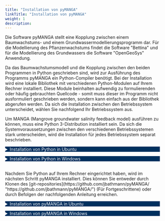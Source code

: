 ```yaml
---
title: "Installation von pyMANGA"
linkTitle: "Installation von pyMANGA"
weight: 1
description:
---
```

<head>
<style type="text/css">
<!--
details summary {color: white; background: #00305E; margin-bottom: 1em;}
-->
</style>
</head>


Die Software pyMANGA stellt eine Kopplung zwischen einem Baumwachstums- und einem Grundwassermodellierungsprogramm dar. Für die Modellierung des Pflanzenwachstums findet die Software "Bettina" und für die Modellierung des Grundwassers die Software "OpenGeoSys" Anwendung. 

Da das Baumwachstumsmodell und die Kopplung zwischen den beiden Programmen in Python geschrieben sind, wird zur Ausführung des Programms pyMANGA ein Python-Compiler benötigt. Bei der Installation wird eine lokale Bibliothek mit verschiedenen Python-Modulen auf Ihrem Rechner installiert. Diese Module beinhalten aufwendig zu formulierenden oder häufig gebrauchten Quellcode - somit muss dieser im Programm nicht ausformuliert geschrieben werden, sondern kann einfach aus der Bibliothek abgerufen werden. Da sich die Installation zwischen den Betriebssystem unterscheidet, wählen Sie nachfolgend Ihr Betriebssystem aus.

Um MANGA (Mangrove groundwater salinity feedback model) ausführen zu können, muss eine Python 3-Distribution installiert sein. Da sich die Systemvoraussetzungen zwischen den verschiedenen Betriebssystemen stark unterscheiden, wird die Installation für jedes Betriebssystem separat beschrieben.

<details>
<summary>Installation von Python in Ubuntu</summary>
<p>

Ubuntu 18.04 liefert eine erste Installation von (Python 2 und) Python 3 von Haus aus mit. Um zu überprüfen, welche Version sich aktuell auf dem Rechner befindet, kann, nachdem ein neues Terminal-Fenster mit der Tastenkombination **"STRG + Alt + T"** geöffnet wurde, eine Versionsabfrage mit dem Kommando 

	• python3 -V 

erfolgen. Es wird empfohlen das Paketverzeichnis des Betriebssystems zunächst zu updaten. Um die Version auf den neuesten Stand zu bringen, kann über die Kommandos 

	• sudo apt update
 
und 

	• sudo apt -y upgrade 

das gesamte System geupdated werden - und damit auch das Python 3 Paket.
Die aktualliesierte Version kann erneut über 

	• python3 -V

eingesehen werden.

Falls widererwartens Probleme auftreten, kann über den Befehl

	• sudo apt-get install python3

das Paket (neu)installiert werden.
</p>
</details>


<details>
<summary>Installation von Python in Windows</summary>
<p>

Um **MANGA** (Mangrove groundwater salinity feedback model) ausführen zu können, müssen Sie zunächst sich ein **Interpreter** für die Programmiersprache **Python** besorgen. Ein Beispiel wäre **python<sup>T</sup><sup>M</sup>**. Dazu öffnen Sie Ihren **Browser** und gehen Sie auf die Seite ***Python.org***. Im Auswahlmenü unter ***Download*** finden Sie die aktuelle Release Version für ihr Betriebssystem von **Python** (in dieser Anleitung wird das Vorgehen unter Windows beschrieben, siehe <a href="/de/docs/erste_schritte/installation/#Abbildung_1">Abbildung 1</a>).

<figure>
<a name="Abbildung_1"></a>
<img src="/pictures/Auswahl_Menue_zum_Downloaden_der_Windows_Variante_von_pythonTM.jpg">
<figcaption><font size = "1"><i><b>Abbildung 1:</b> Auswahl Menü zum Downloaden der Windows Variante von python<sup>T</sup><sup>M</sup>.</i></font></figcaption>
</figure><p>

<figure>
<a name="Abbildung_2"></a>
<img src="/pictures/zu_waehlender_Link_für_das_Downloaden_von_python-3_7_7.jpg">
<figcaption><font size = "1"><i><b>Abbildung 2:</b> zu wählender Link für das Downloaden von python-3.7.7.</i></font></figcaption>
</figure><p>

Führen Sie die herunter geladene Datei (***python-3.7.7-amd64.exe***) aus, wie eine normale **Windows** **exe** und installieren Sie sie auf Ihren Rechner <a href="/de/docs/erste_schritte/installation/#Abbildung_3">Abbildung 3</a>

<figure>
<a name="Abbildung_3"></a>
<img src="/pictures/Ausfuehrung_der_Windows_exe_von_Python_3_7_7.jpg" alt="Abbildung 3">
<figcaption><font size = "1"><i><b>Abbildung 3:</b> Ausführung der Windows exe von Python 3.7.7.</i></font></figcaption>
</figure><p>

Damit ist die Installation von **Python** abgeschlossen.

</p>
</details>

<br>
Nachdem Sie Python auf Ihrem Rechner eingerichtet haben, wird im nächsten Schritt pyMANGA installiert. Dies können Sie entweder durch Klonen des [git-repositories](https://github.com/jbathmann/pyMANGA/ "https://github.com/jbathmann/pyMANGA/") (Für Fortgeschrittene) oder durch Befolgen der nachfolgenden Anleitung erreichen. 
</p>

<details>
<summary >Installation von pyMANGA in Ubuntu</summary>
<p>

Um Manga ausführen zu können, müssen ggf. noch nicht in der Python-Bibliothek vorhandene, aber von pyMANGA benötigte Module installiert werden. Da bei Ubuntu auch im Betriebssystem Python eine wichtige Rolle spielt, ist die bereits vorinstallierte Bibliothek sehr umfangreich. Es wird deshalb empfohlen das Programm zunächst zu installieren und ggf. noch fehlende Module nach erster Ausführung des Programms zu installieren - pyMANGA weist sie darauf hin, welche Module benötigt werden.

Um die Software zu downloaden laden Sie sich die aktuelle Version als zip-Datei über diese [Homepage](https://github.com/jbathmann/pyMANGA/ "https://github.com/jbathmann/pyMANGA/") herunter.

<figure>
<a name="Abbildung_4"></a>
<img src="/pictures/ubuntu_download.png">
<figcaption><font size = "1"><i><b>Abbildung 4:</b> Download von pyMANGA als zip-Datei</i></font></figcaption>
</figure><p>

Diese zip-Datei muss nun an einem beliebigem Speicherort entpackt werden. Achten Sie darauf, dass sich keine Leerzeichen und keine Umlaute in dem Dateifpad befinden.

Das Programm ist jetzt ausführbar. Öffnen Sie mit der Tastenkombination Strg + Alt + T ein Terminalfenster und navigieren Sie in die Hauptebene des Programms. Alternativ können Sie auch den grafischen Weg wählen, indem Sie über Dateien zu dem Speicherort navigieren. Dort können Sie die Konsole über einen Rechtsklick und in dem sich öffnenden Menü über das Feld "In Terminal öffnen" ein Terminalfenster öffnen, indem Sie sich bereits in der Hauptebene des Programms befinden.

<figure>
<a name="Abbildung_5"></a>
<img src="/pictures/ubuntu_Hauptebene_pyMANGA.png">
<figcaption><font size = "1"><i><b>Abbildung 5:</b> Hauptebene von pyMANGA</i></font></figcaption>
</figure><p>

Durch die Eingabe "python main.py" wird das Programm nun gestartet. Falls pyMANGA aufgrund von fehlenden Modulen in der lokalen Python-Bibliothek - wie zu Anfang erwähnt - noch nicht ausgeführt werden kann, wird jeweils eines der fehlenden Pakete in einer Fehlermeldung ausgegeben. Für die Installation von Python-Modulen eignet sich unter anderem pip ("Pip installs Python"). Durch das öffnen eines Terminalfenster (Tastenkombination Strg + Alt + T) und der Eingabe des Befehls

	• sudo apt-get install python3-pip

lässt sich pip installieren.

Um mit pip nun ein Python-Modul in die Bibliothek hinzuzufügen muss folgender Befehl in ein Terminal eingegeben werden:

	• pip3 install Name_des_Moduls

Falls pyMANGA bei einer ersten Ausführung das Python-Modul vtk als fehlend ausgegeben hat, lässt es sich mit folgender Eingabe in die Konsole installieren:

	• pip3 install vtk

Nachdem das fehlende Modul installiert wurde, starten Sie pyMANGA erneut. Sollten jetzt noch weitere Python-Module fehlen, wird pyMANGA wieder eines davon als fehlende Voraussetzung ausgeben. Diesen Schritt wiederholen Sie so lange, bis alle Python-Module installiert sind. Wenn das der Fall ist, sollte pyMANGA einen 13-zeiligen Text ausgeben, von denen die letzte Zeile folgende Fehlermeldung beinhaltet: "Wrong usage of pyMANGA. Type "python main.py -h". Auch wenn Sie zunächst diese Fehlermeldung erhalten bedeutet es, dass pyMANGA richtig installiert und ausgeführt werden kann. Die Berechnung eines ersten Beispiel-Setups wird im Abschnitt Erste Anwendungen von pyMANGA dieses kurzen Tutorials erklärt.

</p>
</details>

<details>
<summary>Installation von pyMANGA in Windows</summary>
<p>

Um **MANGA** auszuführen zu können, müssen noch ein paar Module für den **Python** **Compiler** installiert werden. Dazu müssen Sie die **Eingabeaufforderung** öffnen. Diese finden Sie einfach über die Suche, indem Sie der **„Eingabeaufforderung“** eingeben und per **Mausklick** öffnen. Da es sich bei **MANGA** um ein Zeilenprogramm handelt, spielt sich alles in der **Eingabeaufforderung** ab (siehe <a href="/de/docs/erste_schritte/installation/#Abbildung_6">Abbildung 6</a>). 

<figure>
<a name="Abbildung_6"></a>
<img src="/pictures/oeffnen_der_Eingabeaufforderung.jpg">
<figcaption><font size = "1"><i><b>Abbildung 6:</b> öffnen der Eingabeaufforderung.</i></font></figcaption>
</figure><p>

Nun müssen die folgenden **Module** ***numpy***, ***vtk***, ***lxml*** und ***matplotlib*** installiert werden. Wir beginnen mit dem **Modul** ***numpy***. Geben Sie den aufgezeigten Code in die **Eingabeaufforderung**, um das **Modul** zu installieren (siehe <a href="/de/docs/erste_schritte/installation/#Abbildung_7">Abbildung 7</a>). 

	• py -3.7 -m pip install numpy								    [1]

<figure>
<a name="Abbildung_7"></a>
<img src="/pictures/Beispielhafte_Installation_des_Moduls_numpy.jpg">
<figcaption><font size = "1"><i><b>Abbildung 7:</b> Beispielhafte Installation des Moduls numpy.</i></font></figcaption>
</figure><p>

Führen Sie dies analog für die drei anderen **Module** aus mit dem folgenden Code

	• py -3.7 -m pip install vtk								     [2]
	• py -3.7 -m pip install lxml							  	     [3]
	• py -3.7 -m pip install matplotlib							     [4]

Hinweis: Sollte die **Eingabeaufforderung** eine Wahrung ausgeben, dass ***pip*** nicht aktuell ist, können Sie mit **upgrade** ***pip*** dies aktualisieren. Dies ist aber nicht zwingend erforderlich.

Zur Erklärung was Sie eingegeben haben: ***py*** bedeuten, dass Sie **Python** aufrufen. Dabei ist **-3.7** die Version, die Sie nutzen. Mit ***-m*** wird ein Modul aufgerufen, in diesem Fall ***pip***, welches dazu dient andere **Module** zu installieren. Zum Schluss folgt der **Modul** **Name** vom zu installierendem **Modul**. Nun sind die Vorbereitungen für die Nutzung des **Compilers** abgeschlossen. Als nächsten Schritt müssen Sie, falls es noch nicht geschehen ist, das Programm **MANGA** downloaden. Dazu gehen Sie auf die folgende [Homepage](https://github.com/jbathmann/pyMANGA/ "https://github.com/jbathmann/pyMANGA/") und downloaden das Programm als zip Datei und speichern es auf Ihren Rechner (siehe <a href="/de/docs/erste_schritte/installation/#Abbildung_8">Abbildung 8</a>).

<figure>
<a name="Abbildung_8"></a>
<img src="/pictures/Download_von_pyMANGA.jpg">
<figcaption><font size = "1"><i><b>Abbildung 8:</b> Download von pyMANGA.</i></font></figcaption>
</figure><p>

Anschließend entpacken Sie die Datei (***pyMANGA-master.zip***) auf Ihren Desktop. Sie enthält sämtliche Programmbestandteile von **MANGA** unter anderem ***main.py***, welche die Ausführungsdatei darstellt, die zum Ausführen des Programmes aufgerufen werden muss. Dazu muss Sie nun dem **Ordner** öffnen und mit **Rechtsklick** in einem leeren Bereich des **Ordners** die **Eingabeaufforderung** öffnen (siehe <a href="/de/docs/erste_schritte/installation/#Abbildung_9">Abbildung 9</a>) und den folgenden Code eingeben.

	• py main.py -h										     [5]

Hierbei bedeutet wiederum ***py*** das Python aufgerufen wird, ***main.py*** stellt die Datei dar, die aufgerufen werden soll, und ***-h*** ruft die Hilfe auf.

<figure>
<a name="Abbildung_9"></a>
<img src="/pictures/oeffnen_der_Eingabeaufforderung_im_pyMANGA_Ordner.jpg">
<figcaption><font size = "1"><i><b>Abbildung 9:</b> öffnen der Eingabeaufforderung im pyMANGA Ordner.</i></font></figcaption>
</figure><p>

Hinweis: Die **Eingabeaufforderung** wird im **Ordner** aufgerufen, damit der ***Ordnerpfad*** nicht jedes Mal mit eingegeben werden muss. Unter Windows 10 ist dies nur möglich, wenn Sie sich ***cmd in Kontextmenü hinzufügen.zip*** von der folgenden [Homepage](https://www.giga.de/downloads/windows-10/tipps/windows-10-wieder-die-eingabeaufforderung-im-kontextmenue-anzeigen/ "https://www.giga.de/downloads/windows-10/tipps/windows-10-wieder-die- eingabeaufforderung-im-kontextmenue-anzeigen/")  herunterladen und wie auf der Seite beschrieben ausführen. Alternativ ist es möglich in **Eingabeaufforderung**, die Sie in der Windows Suche mit dem **Suchbegriff** **„Eingabeaufforderung“** finden, zu nutzen und den vollständigen Dateipfad anzugeben, der in diesem Beispiel wie folgt lautet ***C:\Users\...\Desktop\pyMANGA-master***. Um Ihren Dateipfad herauszufinden machen Sie einen **Rechtsklick** auf den **Ordner** ***pyMANGA-master*** und gehen Sie auf **Eigenschaften**. Hier finden sich die Angaben zum Ort des Ordners an den Sie noch mit eine \ den **Namen** des **Ordners** anhängen müssen.

<details>
<summary>Installation von pyMANGA in MacOS</summary>
<p>
Hier steht der Inhalt zu MacOS
</p>
</details>
